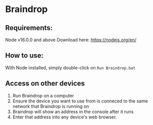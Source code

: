 # Braindrop

## Requirements:
Node v16.0.0 and above
Download here: https://nodejs.org/en/

## How to use:
With Node installed, simply double-click on ```Run Braindrop.bat```

## Access on other devices
1. Run Braindrop on a computer
2. Ensure the device you want to use from is conneced to the same network that Braindrop is running on
3. Braindrop will show an address in the console after it runs
4. Enter that address into any device's web browser.




